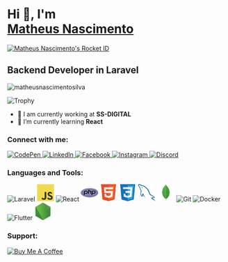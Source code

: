 # Hi 👋, I'm <div class="badge-base LI-profile-badge" data-locale="pt_BR" data-size="medium" data-theme="dark" data-type="VERTICAL" data-vanity="matheus-nascimento-1131921b0" data-version="v1"><a class="badge-base__link LI-simple-link" href="https://br.linkedin.com/in/matheus-nascimento-1131921b0?trk=profile-badge">Matheus Nascimento</a></div>

<a href="https://app.rocketseat.com.br/me/matheus-nascimento-silva-08396"><img src="https://app.rocketseat.com.br/api/rocketid/share?slug=matheus-nascimento-silva-08396&type=card" width="280" alt="Matheus Nascimento's Rocket ID"/></a>

## Backend Developer in Laravel

<p align="left"> <img src="https://komarev.com/ghpvc/?username=matheusnascimentosilva&label=Profile%20views&color=0e75b6&style=flat-square" alt="matheusnascimentosilva" /> </p>

![Trophy](https://github-profile-trophy.vercel.app/?username=matheusnascimentosilva)

- 🔭 I am currently working at **SS-DIGITAL**
- 🌱 I’m currently learning **React**

### Connect with me:

<p align="left">
  <a href="https://codepen.io/matheusnascimentosilva" target="_blank">
    <img src="https://raw.githubusercontent.com/rahuldkjain/github-profile-readme-generator/master/src/images/icons/Social/codepen.svg" alt="CodePen" height="30" width="40" />
  </a>
  <a href="https://www.linkedin.com/in/matheus-nascimento-silva-1131921b0/" target="_blank">
    <img src="https://raw.githubusercontent.com/rahuldkjain/github-profile-readme-generator/master/src/images/icons/Social/linked-in-alt.svg" alt="LinkedIn" height="30" width="40" />
  </a>
  <a href="https://www.facebook.com/matheusultimate/" target="_blank">
    <img src="https://raw.githubusercontent.com/rahuldkjain/github-profile-readme-generator/master/src/images/icons/Social/facebook.svg" alt="Facebook" height="30" width="40" />
  </a>
  <a href="https://instagram.com/m_a_t_h_e_u_s_s" target="_blank">
    <img src="https://raw.githubusercontent.com/rahuldkjain/github-profile-readme-generator/master/src/images/icons/Social/instagram.svg" alt="Instagram" height="30" width="40" />
  </a>
  <a href="https://discord.gg/matheusnascimento4488" target="_blank">
    <img src="https://raw.githubusercontent.com/rahuldkjain/github-profile-readme-generator/master/src/images/icons/Social/discord.svg" alt="Discord" height="30" width="40" />
  </a>
</p>

### Languages and Tools:

<p align="left">
  <img src="http://consulta.alfenas.mg.gov.br/conservatorio/node_modules/laravel-mix/icons/laravel.png" alt="Laravel" height="40" width="40">
  <img src="https://raw.githubusercontent.com/devicons/devicon/master/icons/javascript/javascript-original.svg" alt="JavaScript" height="40" width="40">
  <img src="https://www.vectorlogo.zone/logos/reactjs/reactjs-icon.svg" alt="React" height="40" width="40">
  <img src="https://raw.githubusercontent.com/devicons/devicon/master/icons/php/php-original.svg" alt="PHP" height="40" width="40">
  <img src="https://raw.githubusercontent.com/devicons/devicon/master/icons/html5/html5-original.svg" alt="HTML5" height="40" width="40">
  <img src="https://raw.githubusercontent.com/devicons/devicon/master/icons/css3/css3-original.svg" alt="CSS3" height="40" width="40">
  <img src="https://raw.githubusercontent.com/devicons/devicon/master/icons/mysql/mysql-original.svg" alt="MySQL" height="40" width="40">
  <img src="https://raw.githubusercontent.com/devicons/devicon/master/icons/mongodb/mongodb-original.svg" alt="MongoDB" height="40" width="40">
  <img src="https://www.vectorlogo.zone/logos/git-scm/git-scm-icon.svg" alt="Git" height="40" width="40">
  <img src="https://www.vectorlogo.zone/logos/docker/docker-icon.svg" alt="Docker" height="40" width="40">
  <img src="https://www.vectorlogo.zone/logos/flutterio/flutterio-icon.svg" alt="Flutter" height="40" width="40">
  <img src="https://raw.githubusercontent.com/devicons/devicon/master/icons/nodejs/nodejs-original.svg" alt="Node.js" height="40" width="40">
</p>

### Support:

<a href="https://www.buymeacoffee.com/matheusnascimentosilva">
  <img src="https://cdn.buymeacoffee.com/buttons/v2/default-yellow.png" height="40" alt="Buy Me A Coffee">
</a>
              




